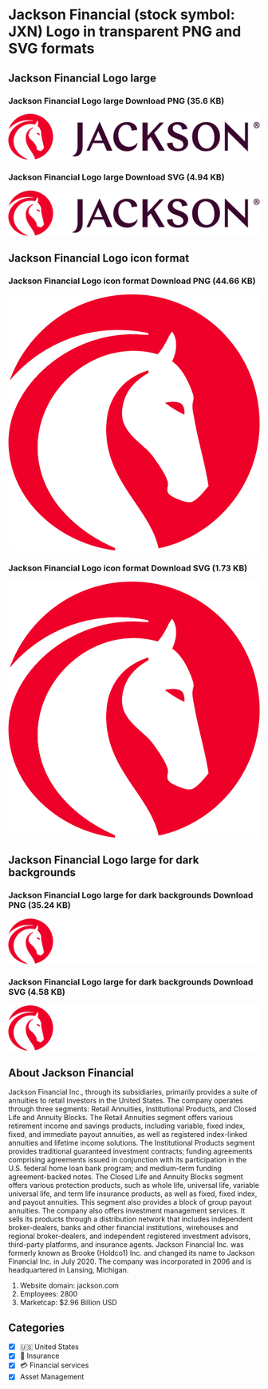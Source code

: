 # Jackson Financial (stock symbol: JXN) Logo in transparent PNG and SVG formats

## Jackson Financial Logo large

### Jackson Financial Logo large Download PNG (35.6 KB)

![Jackson Financial Logo large Download PNG (35.6 KB)](/img/orig/JXN_BIG-c71a1ffc.png)

### Jackson Financial Logo large Download SVG (4.94 KB)

![Jackson Financial Logo large Download SVG (4.94 KB)](/img/orig/JXN_BIG-27289012.svg)

## Jackson Financial Logo icon format

### Jackson Financial Logo icon format Download PNG (44.66 KB)

![Jackson Financial Logo icon format Download PNG (44.66 KB)](/img/orig/JXN-79f84040.png)

### Jackson Financial Logo icon format Download SVG (1.73 KB)

![Jackson Financial Logo icon format Download SVG (1.73 KB)](/img/orig/JXN-acbecb9d.svg)

## Jackson Financial Logo large for dark backgrounds

### Jackson Financial Logo large for dark backgrounds Download PNG (35.24 KB)

![Jackson Financial Logo large for dark backgrounds Download PNG (35.24 KB)](/img/orig/JXN_BIG.D-62648e74.png)

### Jackson Financial Logo large for dark backgrounds Download SVG (4.58 KB)

![Jackson Financial Logo large for dark backgrounds Download SVG (4.58 KB)](/img/orig/JXN_BIG.D-569baa94.svg)

## About Jackson Financial

Jackson Financial Inc., through its subsidiaries, primarily provides a suite of annuities to retail investors in the United States. The company operates through three segments: Retail Annuities, Institutional Products, and Closed Life and Annuity Blocks. The Retail Annuities segment offers various retirement income and savings products, including variable, fixed index, fixed, and immediate payout annuities, as well as registered index-linked annuities and lifetime income solutions. The Institutional Products segment provides traditional guaranteed investment contracts; funding agreements comprising agreements issued in conjunction with its participation in the U.S. federal home loan bank program; and medium-term funding agreement-backed notes. The Closed Life and Annuity Blocks segment offers various protection products, such as whole life, universal life, variable universal life, and term life insurance products, as well as fixed, fixed index, and payout annuities. This segment also provides a block of group payout annuities. The company also offers investment management services. It sells its products through a distribution network that includes independent broker-dealers, banks and other financial institutions, wirehouses and regional broker-dealers, and independent registered investment advisors, third-party platforms, and insurance agents. Jackson Financial Inc. was formerly known as Brooke (Holdco1) Inc. and changed its name to Jackson Financial Inc. in July 2020. The company was incorporated in 2006 and is headquartered in Lansing, Michigan.

1. Website domain: jackson.com
2. Employees: 2800
3. Marketcap: $2.96 Billion USD


## Categories
- [x] 🇺🇸 United States
- [x] 🏦 Insurance
- [x] 💳 Financial services
- [x] Asset Management
